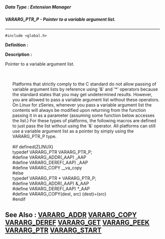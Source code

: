 ##### Data Type : Extension Manager
##### VARARG_PTR_P - Pointer to a variable argument list.
---
```
#include <global.h>
```

**Definition :**



**Description :**

Pointer to a variable argument list.
<ul><br>
<br>
Platforms that strictly comply to the C standard do not allow passing of variable argument lists by reference using '&amp;' and '*' operators because the standard states that you may get undetermined results.  However, you are allowed to pass a variable argument list without these operators.  On Linux for zSeries, whenever you pass a variable argument list the contents will always be modified upon returning from the function passing it in as a parameter (assuming some function below accesses the list.)  For these types of platforms, the following macros are defined to just pass the list without using the '&amp;' operator.  All platforms can still use a variable argument list as a pointer by simply using the VARARG_PTR_P type.<br>
<br>
#if defined(ZLINUX)<br>
typedef VARARG_PTR VARARG_PTR_P;<br>
#define VARARG_ADDR(_AAP) _AAP<br>
#define VARARG_DEREF(_AAP) _AAP<br>
#define VARARG_COPY __va_copy<br>
#else<br>
typedef VARARG_PTR * VARARG_PTR_P;<br>
#define VARARG_ADDR(_AAP) &amp;_AAP<br>
#define VARARG_DEREF(_AAP) *_AAP<br>
#define VARARG_COPY(dest, src) (dest)=(src)<br>
#endif</ul>



**See Also :**
[VARARG_ADDR](/domino-c-api-docs/reference/Func/VARARG_ADDR)
[VARARG_COPY](/domino-c-api-docs/reference/Func/VARARG_COPY)
[VARARG_DEREF](/domino-c-api-docs/reference/Func/VARARG_DEREF)
[VARARG_GET](/domino-c-api-docs/reference/Func/VARARG_GET)
[VARARG_PEEK](/domino-c-api-docs/reference/Func/VARARG_PEEK)
[VARARG_PTR](/domino-c-api-docs/reference/Data/VARARG_PTR)
[VARARG_START](/domino-c-api-docs/reference/Func/VARARG_START)
---
